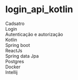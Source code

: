 # login_api_kotlin


Cadsatro<br>
Login<br>
Autenticação e autorização<br>
Kotlin<br>
Spring boot<br>
ReactJs<br>
Spring data Jpa<br>
Postgres <br>
Docker <br>
Intellij<br>
